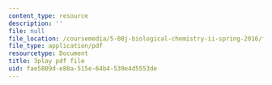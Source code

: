 ```yaml
---
content_type: resource
description: ''
file: null
file_location: /coursemedia/5-08j-biological-chemistry-ii-spring-2016/fae5809de80a515e64b4539e4d5553de_Rcd-NZwoi4.pdf
file_type: application/pdf
resourcetype: Document
title: 3play pdf file
uid: fae5809d-e80a-515e-64b4-539e4d5553de
---
```

